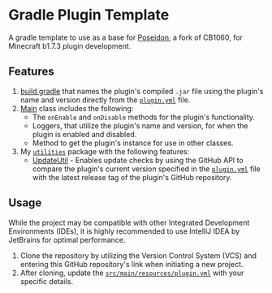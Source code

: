 # Gradle Plugin Template
A gradle template to use as a base for [Poseidon](https://github.com/RhysB/Project-Poseidon), a fork of CB1060, for Minecraft b1.7.3 plugin development.

## Features
1. [build.gradle](https://github.com/AleksandarHaralanov/Gradle-Plugin-Template/blob/master/build.gradle) that names the plugin's compiled `.jar` file using the plugin's name and version directly from the [`plugin.yml`](https://github.com/AleksandarHaralanov/Gradle-Plugin-Template/blob/master/src/main/resources/plugin.yml) file.
2. [Main](https://github.com/AleksandarHaralanov/Gradle-Plugin-Template/blob/master/src/main/java/org/example/Main.java) class includes the following:
   - The `onEnable` and `onDisable` methods for the plugin's functionality.
   - Loggers, that utilize the plugin's name and version, for when the plugin is enabled and disabled.
   - Method to get the plugin's instance for use in other classes.
3. My [`utilities`](https://github.com/AleksandarHaralanov/Gradle-Plugin-Template/blob/master/src/main/java/org/example/utilities) package with the following features:
    - [UpdateUtil](https://github.com/AleksandarHaralanov/Gradle-Plugin-Template/blob/master/src/main/java/org/example/utilities/UpdateUtil.java) - Enables update checks by using the GitHub API to compare the plugin's current version specified in the [`plugin.yml`](https://github.com/AleksandarHaralanov/Gradle-Plugin-Template/blob/master/src/main/resources/plugin.yml) file with the latest release tag of the plugin's GitHub repository.

## Usage
While the project may be compatible with other Integrated Development Environments (IDEs), it is highly recommended to use IntelliJ IDEA by JetBrains for optimal performance.
1. Clone the repository by utilizing the Version Control System (VCS) and entering this GitHub repository's link when initiating a new project.
2. After cloning, update the [`src/main/resources/plugin.yml`](https://github.com/AleksandarHaralanov/Gradle-Plugin-Template/blob/master/src/main/resources/plugin.yml) with your specific details.